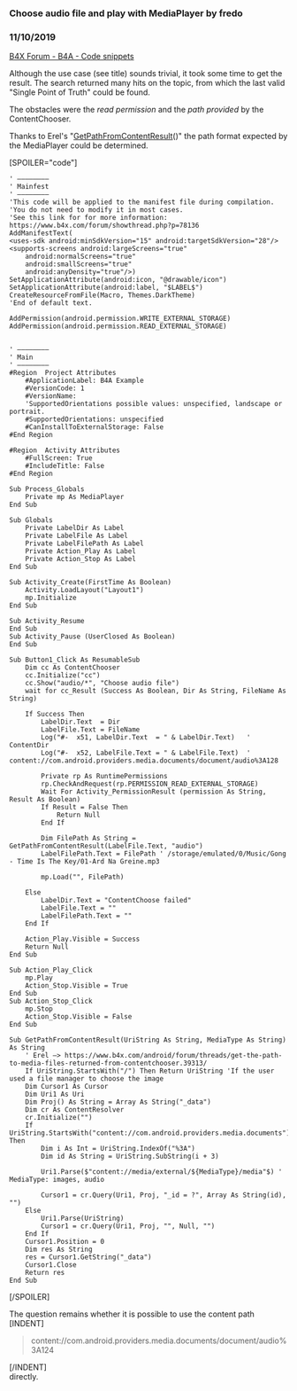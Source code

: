 ### Choose audio file and play with MediaPlayer by fredo
### 11/10/2019
[B4X Forum - B4A - Code snippets](https://www.b4x.com/android/forum/threads/111253/)

Although the use case (see title) sounds trivial, it took some time to get the result. The search returned many hits on the topic, from which the last valid "Single Point of Truth" could be found.  
  
The obstacles were the *read permission* and the *path provided* by the ContentChooser.  
  
Thanks to Erel's "[GetPathFromContentResult](https://www.b4x.com/android/forum/threads/get-the-path-to-media-files-returned-from-contentchooser.39313/)()" the path format expected by the MediaPlayer could be determined.  
  
  
[SPOILER="code"]  

```B4X
' ————————  
' Mainfest  
' ————————  
'This code will be applied to the manifest file during compilation.  
'You do not need to modify it in most cases.  
'See this link for for more information: https://www.b4x.com/forum/showthread.php?p=78136  
AddManifestText(  
<uses-sdk android:minSdkVersion="15" android:targetSdkVersion="28"/>  
<supports-screens android:largeScreens="true"  
    android:normalScreens="true"  
    android:smallScreens="true"  
    android:anyDensity="true"/>)  
SetApplicationAttribute(android:icon, "@drawable/icon")  
SetApplicationAttribute(android:label, "$LABEL$")  
CreateResourceFromFile(Macro, Themes.DarkTheme)  
'End of default text.  
  
AddPermission(android.permission.WRITE_EXTERNAL_STORAGE)  
AddPermission(android.permission.READ_EXTERNAL_STORAGE)  
  
  
' ————————  
' Main  
' ————————  
#Region  Project Attributes  
    #ApplicationLabel: B4A Example  
    #VersionCode: 1  
    #VersionName:  
    'SupportedOrientations possible values: unspecified, landscape or portrait.  
    #SupportedOrientations: unspecified  
    #CanInstallToExternalStorage: False  
#End Region  
  
#Region  Activity Attributes  
    #FullScreen: True     
    #IncludeTitle: False  
#End Region  
  
Sub Process_Globals  
    Private mp As MediaPlayer  
End Sub  
  
Sub Globals  
    Private LabelDir As Label  
    Private LabelFile As Label  
    Private LabelFilePath As Label  
    Private Action_Play As Label  
    Private Action_Stop As Label  
End Sub  
  
Sub Activity_Create(FirstTime As Boolean)  
    Activity.LoadLayout("Layout1")  
    mp.Initialize  
End Sub  
  
Sub Activity_Resume  
End Sub  
Sub Activity_Pause (UserClosed As Boolean)  
End Sub  
  
Sub Button1_Click As ResumableSub  
    Dim cc As ContentChooser  
    cc.Initialize("cc")  
    cc.Show("audio/*", "Choose audio file")  
    wait for cc_Result (Success As Boolean, Dir As String, FileName As String)  
  
    If Success Then  
        LabelDir.Text  = Dir  
        LabelFile.Text = FileName  
        Log("#-  x51, LabelDir.Text  = " & LabelDir.Text)   ' ContentDir  
        Log("#-  x52, LabelFile.Text = " & LabelFile.Text)  ' content://com.android.providers.media.documents/document/audio%3A128  
  
        Private rp As RuntimePermissions  
        rp.CheckAndRequest(rp.PERMISSION_READ_EXTERNAL_STORAGE)  
        Wait For Activity_PermissionResult (permission As String, Result As Boolean)  
        If Result = False Then  
            Return Null  
        End If  
          
        Dim FilePath As String = GetPathFromContentResult(LabelFile.Text, "audio")  
        LabelFilePath.Text = FilePath ' /storage/emulated/0/Music/Gong - Time Is The Key/01-Ard Na Greine.mp3  
          
        mp.Load("", FilePath)  
          
    Else  
        LabelDir.Text = "ContentChoose failed"  
        LabelFile.Text = ""  
        LabelFilePath.Text = ""  
    End If  
      
    Action_Play.Visible = Success  
    Return Null  
End Sub  
  
Sub Action_Play_Click  
    mp.Play  
    Action_Stop.Visible = True  
End Sub  
Sub Action_Stop_Click  
    mp.Stop  
    Action_Stop.Visible = False  
End Sub  
  
Sub GetPathFromContentResult(UriString As String, MediaType As String) As String  
    ' Erel –> https://www.b4x.com/android/forum/threads/get-the-path-to-media-files-returned-from-contentchooser.39313/  
    If UriString.StartsWith("/") Then Return UriString 'If the user used a file manager to choose the image  
    Dim Cursor1 As Cursor  
    Dim Uri1 As Uri  
    Dim Proj() As String = Array As String("_data")  
    Dim cr As ContentResolver  
    cr.Initialize("")  
    If UriString.StartsWith("content://com.android.providers.media.documents") Then  
        Dim i As Int = UriString.IndexOf("%3A")  
        Dim id As String = UriString.SubString(i + 3)  
  
        Uri1.Parse($"content://media/external/${MediaType}/media"$) ' MediaType: images, audio  
  
        Cursor1 = cr.Query(Uri1, Proj, "_id = ?", Array As String(id), "")  
    Else  
        Uri1.Parse(UriString)  
        Cursor1 = cr.Query(Uri1, Proj, "", Null, "")  
    End If  
    Cursor1.Position = 0  
    Dim res As String  
    res = Cursor1.GetString("_data")  
    Cursor1.Close  
    Return res  
End Sub
```

  
[/SPOILER]  
  
The question remains whether it is possible to use the content path   
[INDENT]
> content://com.android.providers.media.documents/document/audio%3A124

[/INDENT]  
directly.